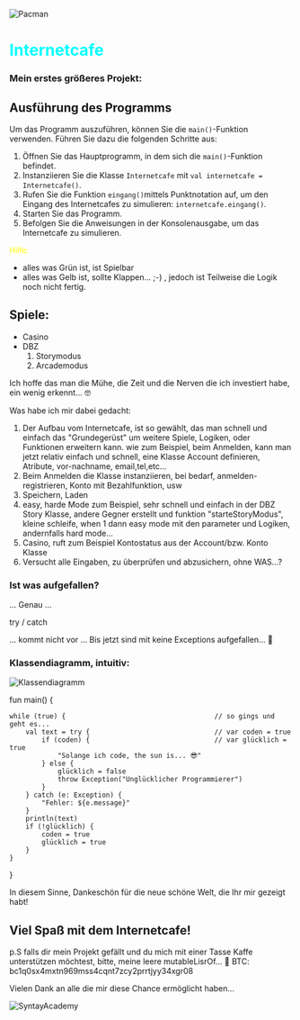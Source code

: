 ![Pacman](/Users/neo/Downloads/pacman-149704_1280.webp)


# <span style="color: cyan;">Internetcafe</span>
### Mein erstes größeres Projekt:

## Ausführung des Programms

Um das Programm auszuführen, können Sie die `main()`-Funktion verwenden. Führen Sie dazu die folgenden Schritte aus:

1. Öffnen Sie das Hauptprogramm, in dem sich die `main()`-Funktion befindet.
2. Instanziieren Sie die Klasse `Internetcafe` mit `val internetcafe = Internetcafe()`.
3. Rufen Sie die Funktion `eingang()`mittels Punktnotation auf, um den Eingang des Internetcafes zu simulieren: `internetcafe.eingang()`.
4. Starten Sie das Programm.
5. Befolgen Sie die Anweisungen in der Konsolenausgabe, um das Internetcafe zu simulieren.

 <span style="color: yellow;">Hilfe:</span>
- alles was Grün ist, ist Spielbar
- alles was Gelb ist, sollte Klappen... ;-) , jedoch ist Teilweise die Logik noch nicht fertig.

## Spiele:
- Casino
- DBZ       
  1. Storymodus
  2. Arcademodus


Ich hoffe das man die Mühe, die Zeit und die Nerven die ich investiert habe, ein wenig erkennt... 🤓


Was habe ich mir dabei gedacht:
1. Der Aufbau vom Internetcafe, ist so gewählt, das man schnell und einfach das "Grundegerüst" um weitere Spiele, Logiken, oder Funktionen erweitern kann. wie zum Beispiel, beim Anmelden, kann man jetzt relativ einfach und schnell, eine Klasse Account definieren, Atribute, vor-nachname, email,tel,etc...
2. Beim Anmelden die Klasse instanziieren, bei bedarf, anmelden- registrieren, Konto mit Bezahlfunktion, usw
3. Speichern, Laden
4. easy, harde Mode zum Beispiel, sehr schnell und einfach in der DBZ Story Klasse, andere Gegner erstellt und funktion "starteStoryModus", kleine schleife, when 1 dann easy mode mit den parameter und Logiken, andernfalls hard mode...
5. Casino, ruft zum Beispiel Kontostatus aus der Account/bzw. Konto Klasse
6. Versucht alle Eingaben, zu überprüfen und abzusichern, ohne WAS...?

### Ist was aufgefallen?

... Genau ...

try / catch

... kommt nicht vor ...
Bis jetzt sind mit keine Exceptions aufgefallen... 😬

### Klassendiagramm, intuitiv:
![Klassendiagramm](/Users/neo/Downloads/InternetcafeKlassenDiagramm.png)


fun main() {        

    while (true) {                                     // so gings und geht es...
        val text = try {                               // var coden = true   
            if (coden) {                               // var glücklich = true
                "Solange ich code, the sun is... 😎"
            } else {
                glücklich = false
                throw Exception("Unglücklicher Programmierer")
            }
        } catch (e: Exception) {
            "Fehler: ${e.message}"
        }
        println(text)
        if (!glücklich) {
            coden = true
            glücklich = true
        }
    }
}


In diesem Sinne, Dankeschön für die neue schöne Welt, die Ihr mir gezeigt habt!

## Viel Spaß mit dem Internetcafe!

p.S falls dir mein Projekt gefällt und du mich mit einer Tasse Kaffe unterstützen möchtest, bitte, meine leere mutableLisrOf... 🥳
BTC: bc1q0sx4mxtn969mss4cqnt7zcy2prrtjyy34xgr08


Vielen Dank an alle die mir diese Chance ermöglicht haben...

![SyntayAcademy](/Users/neo/Downloads/SyntaxAcademy.jpeg)


